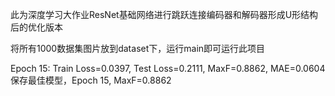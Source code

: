 此为深度学习大作业ResNet基础网络进行跳跃连接编码器和解码器形成U形结构后的优化版本

将所有1000数据集图片放到dataset下，运行main即可运行此项目

Epoch 15: Train Loss=0.0397, Test Loss=0.2111, MaxF=0.8862, MAE=0.0604
保存最佳模型，Epoch 15, MaxF=0.8862